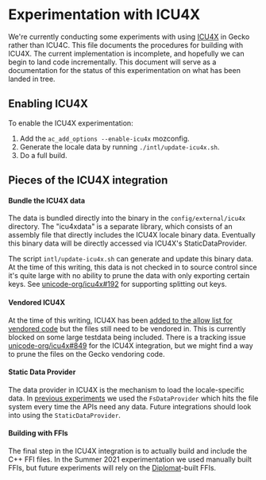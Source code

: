 # Experimentation with ICU4X

We're currently conducting some experiments with using [ICU4X](https://github.com/unicode-org/icu4x) in Gecko rather than ICU4C. This file documents the procedures for building with ICU4X. The current implementation is incomplete, and hopefully we can begin to land code incrementally. This document will serve as a documentation for the status of this experimentation on what has been landed in tree.

## Enabling ICU4X

To enable the ICU4X experimentation:

 1. Add the `ac_add_options --enable-icu4x` mozconfig.
 2. Generate the locale data by running `./intl/update-icu4x.sh`.
 3. Do a full build.

## Pieces of the ICU4X integration

#### Bundle the ICU4X data

The data is bundled directly into the binary in the `config/external/icu4x` directory. The "icu4xdata" is a separate library, which consists of an assembly file that directly includes the ICU4X locale binary data. Eventually this binary data will be directly accessed via ICU4X's StaticDataProvider.

The script `intl/update-icu4x.sh` can generate and update this binary data. At the time of this writing, this data is not checked in to source control since it's quite large with no ability to prune the data with only exporting certain keys. See [unicode-org/icu4x#192](https://github.com/unicode-org/icu4x/issues/192) for supporting splitting out keys.

#### Vendored ICU4X

At the time of this writing, ICU4X has been [added to the allow list for vendored code](https://searchfox.org/mozilla-central/rev/b24799980a929597dcc553cb0854aa6c960c82b5/python/mozbuild/mozbuild/vendor/vendor_rust.py#284-293) but the files still need to be vendored in. This is currently blocked on some large testdata being included. There is a tracking issue [unicode-org/icu4x#849](https://github.com/unicode-org/icu4x/issues/849) for the ICU4X integration, but we might find a way to prune the files on the Gecko vendoring code.

#### Static Data Provider

The data provider in ICU4X is the mechanism to load the locale-specific data. In [previous experiments](https://bugzilla.mozilla.org/show_bug.cgi?id=1713136) we used the `FsDataProvider` which hits the file system every time the APIs need any data. Future integrations should look into using the `StaticDataProvider`.

#### Building with FFIs

The final step in the ICU4X integration is to actually build and include the C++ FFI files. In the Summer 2021 experimentation we used manually built FFIs, but future experiments will rely on the [Diplomat](https://github.com/rust-diplomat/diplomat)-built FFIs.
